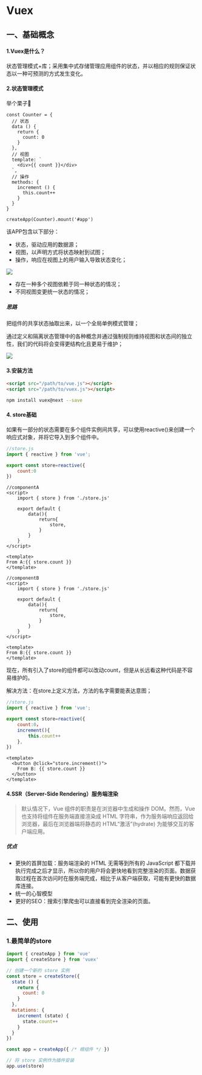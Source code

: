 # Vuex

## 一、基础概念

#### 1.Vuex是什么？

状态管理模式+库；采用集中式存储管理应用组件的状态，并以相应的规则保证状态以一种可预测的方式发生变化。

#### 2.状态管理模式

举个栗子🌰

```vue
const Counter = {
  // 状态
  data () {
    return {
      count: 0
    }
  },
  // 视图
  template: `
    <div>{{ count }}</div>
  `,
  // 操作
  methods: {
    increment () {
      this.count++
    }
  }
}

createApp(Counter).mount('#app')
```

该APP包含以下部分：

- 状态，驱动应用的数据源；
- 视图，以声明方式将状态映射到试图；
- 操作，响应在视图上的用户输入导致状态变化；

![](https://s3.bmp.ovh/imgs/2022/10/29/d3e085834c6b02a0.png)

- 存在一种多个视图依赖于同一种状态的情况；
- 不同视图变更统一状态的情况；

##### 思路

把组件的共享状态抽取出来，以一个全局单例模式管理；

通过定义和隔离状态管理中的各种概念并通过强制规则维持视图和状态间的独立性，我们的代码将会变得更结构化且更易于维护；

![](https://s3.bmp.ovh/imgs/2022/10/29/348dbed9d3ef8569.png)

#### 3.安装方法

```html
<script src="/path/to/vue.js"></script>
<script src="/path/to/vuex.js"></script>
```

```sh
npm install vuex@next --save
```

#### 4. store基础

如果有一部分的状态需要在多个组件实例间共享，可以使用reactive()来创建一个响应式对象，并将它导入到多个组件中。

```js
//store.js
import { reactive } from 'vue';

export const store=reactive({
    count:0
})
```

```vue
//componentA
<script>
	import { store } from './store.js'
    
    export default {
        data(){
            return{
                store,
            }
        }
    }
</script>

<template>
From A:{{ store.count }}
</template>
```

```vue
//componentB
<script>
	import { store } from './store.js'
    
    export default {
        data(){
            return{
                store,
            }
        }
    }
</script>

<template>
From B:{{ store.count }}
</template>
```

现在，所有引入了store的组件都可以改动count，但是从长远看这种代码是不容易维护的。

解决方法：在store上定义方法，方法的名字需要能表达意图；

```js
//store.js
import { reactive } from 'vue';

export const store=reactive({
    count:0，
    increment(){
    	this.count++
	},
})
```

```vue
<template>
  <button @click="store.increment()">
    From B: {{ store.count }}
  </button>
</template>
```

#### 4.SSR（Server-Side Rendering）服务端渲染

> 默认情况下，Vue 组件的职责是在浏览器中生成和操作 DOM。然而，Vue 也支持将组件在服务端直接渲染成 HTML 字符串，作为服务端响应返回给浏览器，最后在浏览器端将静态的 HTML“激活”(hydrate) 为能够交互的客户端应用。 

##### 优点

- 更快的首屏加载：服务端渲染的 HTML 无需等到所有的 JavaScript 都下载并执行完成之后才显示，所以你的用户将会更快地看到完整渲染的页面。数据获取过程在首次访问时在服务端完成，相比于从客户端获取，可能有更快的数据库连接。
- 统一的心智模型
- 更好的SEO：搜索引擎爬虫可以直接看到完全渲染的页面。

## 二、使用

### 1.最简单的store

```js
import { createApp } from 'vue'
import { createStore } from 'vuex'

// 创建一个新的 store 实例
const store = createStore({
  state () {
    return {
      count: 0
    }
  },
  mutations: {
    increment (state) {
      state.count++
    }
  }
})

const app = createApp({ /* 根组件 */ })

// 将 store 实例作为插件安装
app.use(store)
```





